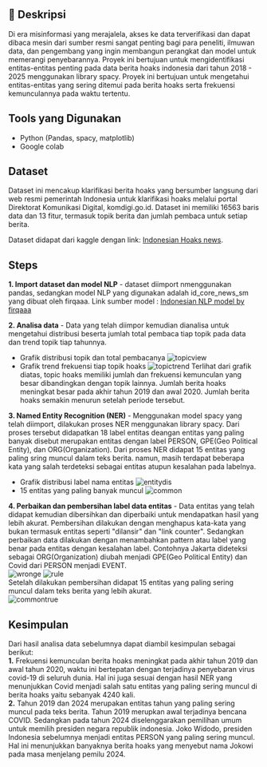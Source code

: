 ## 📌 Deskripsi  
Di era misinformasi yang merajalela, akses ke data terverifikasi dan dapat dibaca mesin dari sumber resmi sangat penting bagi para peneliti, ilmuwan data, dan pengembang yang ingin membangun perangkat dan model untuk memerangi penyebarannya. Proyek ini bertujuan untuk mengidentifikasi entitas-entitas penting pada data berita hoaks indonesia dari tahun 2018 - 2025 menggunakan library spacy. Proyek ini bertujuan untuk mengetahui entitas-entitas yang sering ditemui pada berita hoaks serta frekuensi kemunculannya pada waktu tertentu. 

## Tools yang Digunakan  
- Python (Pandas, spacy, matplotlib)  
- Google colab

## Dataset  
Dataset ini mencakup klarifikasi berita hoaks yang bersumber langsung dari web resmi pemerintah Indonesia untuk klarifikasi hoaks melalui portal Direktorat Komunikasi Digital, komdigi.go.id. Dataset ini memiliki 16563 baris data dan 13 fitur, termasuk topik berita dan jumlah pembaca untuk setiap berita.

Dataset didapat dari kaggle dengan link: [Indonesian Hoaks news](https://www.kaggle.com/datasets/ireddragonicy/indonesian-hoax-news-dataset).  

## Steps
**1. Import dataset dan model NLP** -  dataset diimport nmenggunakan pandas, sedangkan model NLP yang digunakan adalah id_core_news_sm yang dibuat oleh firqaaa. Link sumber model : [Indonesian NLP model by firqaaa](https://huggingface.co/firqaaa/id_core_news_sm)

**2. Analisa data** -  Data yang telah diimpor kemudian dianalisa untuk mengetahui distribusi beserta jumlah total pembaca tiap topik pada data dan trend topik tiap tahunnya.
* Grafik distribusi topik dan total pembacanya
![topicview](/Indonesian_Hoaks_Dataset_Analysis/Pictures/TopicView.PNG)
* Grafik trend frekuensi tiap topik hoaks
![topictrend](/Indonesian_Hoaks_Dataset_Analysis/Pictures/TopicTrend.PNG)
Terlihat dari grafik diatas, topic hoaks memiliki jumlah dan frekuensi kemunculan yang besar dibandingkan dengan topik lainnya. Jumlah berita hoaks meningkat besar pada akhir tahun 2019 dan awal 2020. Jumlah berita hoaks semakin menurun setelah periode tersebut.

**3. Named Entity Recognition (NER)** - Menggunakan model spacy yang telah diimport, dilakukan proses NER menggunakan library spacy. Dari proses tersebut didapatkan 18 label entitas deangan entitas yang paling banyak disebut merupakan entitas dengan label PERSON, GPE(Geo Political Entity), dan ORG(Organization). Dari proses NER didapat 15 entitas yang paling sring muncul dalam teks berita. namun, masih terdapat beberapa kata yang salah terdeteksi sebagai entitas atupun kesalahan pada labelnya.
* Grafik distribusi label nama entitas
![entitydis](/Indonesian_Hoaks_Dataset_Analysis/Pictures/NERTrend.PNG)
* 15 entitas yang paling banyak muncul
![common](/Indonesian_Hoaks_Dataset_Analysis/Pictures/1.PNG)

**4. Perbaikan dan pembersihan label data entitas** - Data entitas yang telah didapat kemudian dibersihkan dan diperbaiki untuk mendapatkan hasil yang lebih akurat. Pembersihan dilakukan dengan menghapus kata-kata yang bukan termasuk entitas seperti "dilansir" dan "link counter". Sedangkan perbaikan data dilakukan dengan menambahkan pattern atau label yang benar pada entitas dengan kesalahan label. Contohnya Jakarta dideteksi sebagai ORG(Organization) diubah menjadi GPE(Geo Political Entity) dan Covid dari PERSON menjadi EVENT.  
![wronge](/Indonesian_Hoaks_Dataset_Analysis/Pictures/WrongE.PNG)
![rule](/Indonesian_Hoaks_Dataset_Analysis/Pictures/EditE.PNG)<br>
Setelah dilakukan pembersihan didapat 15 entitas yang paling sering muncul dalam teks berita yang lebih akurat.<br>
![commontrue](/Indonesian_Hoaks_Dataset_Analysis/Pictures/common.PNG)

## Kesimpulan  
Dari hasil analisa data sebelumnya dapat diambil kesimpulan sebagai berikut:  
**1.** Frekuensi kemunculan berita hoaks meningkat pada akhir tahun 2019 dan awal tahun 2020, waktu ini bertepatan dengan terjadinya penyebaran virus covid-19 di seluruh dunia. Hal ini juga sesuai dengan hasil NER yang menunjukkan Covid menjadi salah satu entitas yang paling sering muncul di berita hoaks yaitu sebanyak 4240 kali.<br>
**2.** Tahun 2019 dan 2024 merupakan entitas tahun yang paling sering muncul pada teks berita. Tahun 2019 merupkan awal terjadinya bencana COVID. Sedangkan pada tahun 2024 diselenggarakan pemilihan umum untuk memilih presiden negara republik indonesia. Joko Widodo, presiden Indonesia sebelumnya menjadi entitas PERSON yang paling sering muncul. Hal ini menunjukkan banyaknya berita hoaks yang menyebut nama Jokowi pada masa menjelang pemilu 2024.    